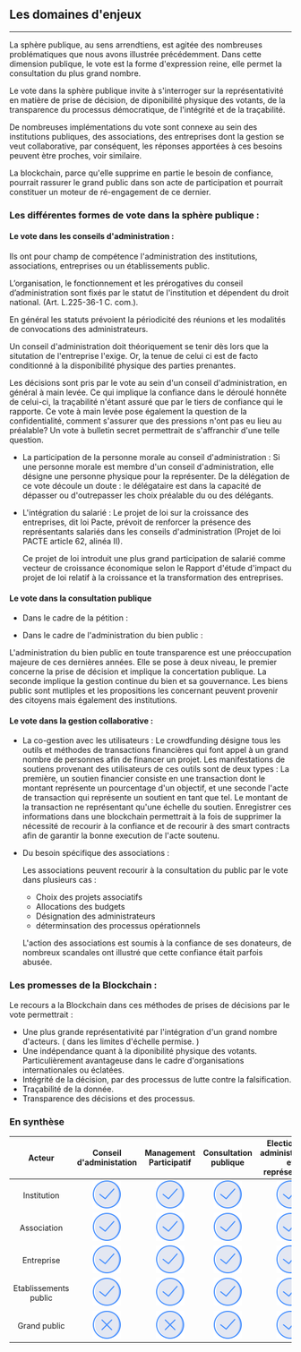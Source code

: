 ## Les domaines d'enjeux
---

La sphère publique, au sens arrendtiens, est agitée des nombreuses problématiques que nous avons illustrée précédemment. Dans cette dimension publique, le vote est la forme d'expression reine, elle permet la consultation du plus grand nombre. 

Le vote dans la sphère publique invite à s'interroger sur la représentativité en matière de prise de décision, de diponibilité physique des votants, de la transparence du processus démocratique, de l'intégrité et de la traçabilité. 

De nombreuses implémentations du vote sont connexe au sein des institutions publiques, des associations, des entreprises dont la gestion se veut collaborative, par conséquent, les réponses apportées à ces besoins peuvent ètre proches, voir similaire.

La blockchain, parce qu'elle supprime en partie le besoin de confiance, pourrait rassurer le grand public dans son acte de participation et pourrait constituer un moteur de ré-engagement de ce dernier.

### Les différentes formes de vote dans la sphère publique : 

#### Le vote dans les conseils d'administration :

Ils ont pour champ de compétence l'administration des institutions, associations, entreprises ou un établissements public.

L’organisation, le fonctionnement et les prérogatives du conseil d’administration sont fixés par le statut de l'institution et dépendent du droit national. (Art. L.225-36-1 C. com.).

En général les statuts prévoient la périodicité des réunions et les modalités de convocations des administrateurs. 

Un conseil d'administration doit théoriquement se tenir dès lors que la situtation de l'entreprise l'exige. Or, la tenue de celui ci est de facto conditionné à la disponibilité physique des parties prenantes.  

Les décisions sont pris par le vote au sein d'un conseil d'administration, en général à main levée. Ce qui implique la confiance dans le déroulé honnête de celui-ci, la traçabilité n'étant assuré que par le tiers de confiance qui le rapporte. Ce vote à main levée pose également la question de la confidentialité, comment s'assurer que des pressions n'ont pas eu lieu au préalable? Un vote à bulletin secret permettrait de s'affranchir d'une telle question.

* La participation de la personne morale au conseil d'administration :
    Si une personne morale est membre d'un conseil d'administration, elle désigne une personne physique pour la représenter. De la délégation de ce vote découle un doute : le délégataire est dans la capacité de dépasser ou d'outrepasser les choix préalable du ou des délégants.

* L'intégration du salarié : 
    Le projet de loi sur la croissance des entreprises, dit loi Pacte, prévoit de renforcer la présence des représentants salariés dans les conseils d'administration (Projet de loi PACTE article 62, alinéa II). 
    
   Ce projet de loi introduit une plus grand participation de salarié comme vecteur de croissance économique selon le Rapport d'étude d'impact du projet de loi relatif à la croissance et la transformation des entreprises.
    
#### Le vote dans la consultation publique

* Dans le cadre de la pétition :

* Dans le cadre de l'administration du bien public : 

L'administration du bien public en toute transparence est une préoccupation majeure de ces dernières années. Elle se pose à deux niveau, le premier concerne la prise de décision  et  implique la concertation publique. La seconde implique la gestion continue du bien et sa gouvernance. Les biens public sont mutliples et les propositions les concernant peuvent provenir des citoyens mais également des institutions.

#### Le vote dans la gestion collaborative :

* La co-gestion avec les utilisateurs : 
    Le crowdfunding désigne tous les outils et méthodes de transactions financières qui font appel à   un grand nombre de personnes afin de financer un projet. Les manifestations de soutiens provenant des utilisateurs de ces outils sont de deux types : La première, un soutien financier consiste en une transaction dont le montant représente un pourcentage d'un objectif, et une seconde l'acte de transaction qui représente un soutient en tant que tel. Le montant de la transaction ne représentant qu'une échelle du soutien. Enregistrer ces informations dans une blockchain permettrait à la fois de supprimer la nécessité de recourir à la confiance et de recourir à des smart contracts afin de garantir la bonne execution de l'acte soutenu. 

* Du besoin spécifique des associations :

    Les associations peuvent recourir à la consultation du public par le vote dans plusieurs cas : 
    * Choix des projets associatifs
    * Allocations des budgets
    * Désignation des administrateurs
    * déterminsation des processus opérationnels
    
    L'action des associations est soumis à la confiance de ses donateurs, de nombreux scandales ont illustré que cette confiance était parfois abusée.

### Les promesses de la Blockchain : 

Le recours a la Blockchain dans ces méthodes de prises de décisions par le vote permettrait :
* Une plus grande représentativité par l'intégration d'un grand nombre d'acteurs. ( dans les limites d'échelle permise. )
* Une indépendance quant à la diponibilité physique des votants. Particulièrement avantageuse dans le cadre d'organisations internationales ou éclatées.
* Intégrité de la décision, par des processus de lutte contre la falsification.
* Traçabilité de la donnée.
* Transparence des décisions et des processus.

### En synthèse

| Acteur | Conseil d'administation | Management Participatif |  Consultation publique | Election des administrateurs et représentants | 
|:------:|:------------------------:|:-----------------------:|:----------------------:|:--------------------------------------------:|
| Institution | ![Oui](../../images/icons/yes.svg) | ![Oui](../../images/icons/yes.svg) | ![Oui](../../images/icons/yes.svg) | ![Oui](../../images/icons/yes.svg) |
| Association | ![Oui](../../images/icons/yes.svg) | ![Oui](../../images/icons/yes.svg) | ![Oui](../../images/icons/yes.svg) | ![Oui](../../images/icons/yes.svg) | 
| Entreprise | ![Oui](../../images/icons/yes.svg) | ![Oui](../../images/icons/yes.svg) | ![Oui](../../images/icons/yes.svg) | ![Oui](../../images/icons/yes.svg) | 
| Etablissements public | ![Oui](../../images/icons/yes.svg) | ![Oui](../../images/icons/yes.svg) | ![Oui](../../images/icons/yes.svg) | ![Oui](../../images/icons/yes.svg) | 
| Grand public | ![Non](../../images/icons/no.svg) | ![Non](../../images/icons/no.svg) | ![Oui](../../images/icons/yes.svg) | ![Oui](../../images/icons/yes.svg) | 

